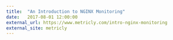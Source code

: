 ```yaml
---
title:  "An Introduction to NGINX Monitoring"
date:   2017-08-01 12:00:00
external_url: https://www.metricly.com/intro-nginx-monitoring
external_site: metricly
---
```

